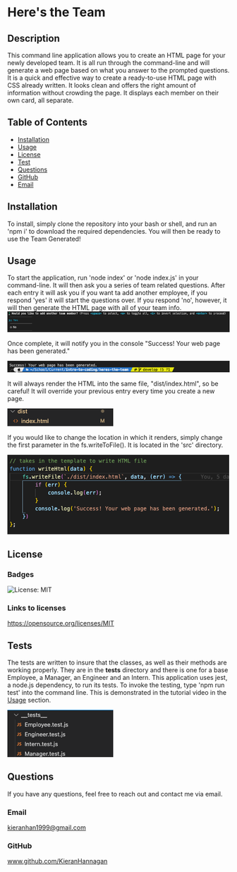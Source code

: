 # Here's the Team
          
  ## Description
  This command line application allows you to create an HTML page for your newly developed team. It is all run through the command-line and will generate a web page based on what you answer to the prompted questions. It is a quick and effective way to create a ready-to-use HTML page with CSS already written. It looks clean and offers the right amount of information without crowding the page. It displays each member on their own card, all separate.
  
  ## Table of Contents
  * [Installation](#installation)
  * [Usage](#usage)
  * [License](#license)
  * [Test](#tests)
  * [Questions](#questions)
  * [GitHub](#github)
  * [Email](#email)
  
  ## Installation 
  To install, simply clone the repository into your bash or shell, and run an 'npm i' to download the required dependencies. You will then be ready to use the Team Generated!
  
  ## Usage 
  To start the application, run 'node index' or 'node index.js' in your command-line. It will then ask you a series of team related questions. After each entry it will ask you if you want ta add another employee, if you respond 'yes' it will start the questions over. If you respond 'no', however, it will then generate the HTML page with all of your team info. 
  ![yes/no](./assets/images/yes_or_no.png)
  
  Once complete, it will notify you in the console "Success! Your web page has been generated."

  ![Success](./assets/images/success.png)


  It will always render the HTML into the same file, "dist/index.html", so be careful! It will override your previous entry every time you create a new page.

  ![tests](./assets/images/dist_html.png)


  If you would like to change the location in which it renders, simply change the first parameter in the fs.writeToFile(). It is located in the 'src' directory.

  ![write2file](./assets/images/write2file.png)


  ## License
  ### Badges
  ![License: MIT](https://img.shields.io/badge/License-MIT-yellow.svg)
  ### Links to licenses
  https://opensource.org/licenses/MIT

  ## Tests 
  The tests are written to insure that the classes, as well as their methods are working properly. They are in the __tests__ directory and there is one for a base Employee, a Manager, an Engineer and an Intern. This application uses jest, a node.js dependency, to run its tests. To invoke the testing, type 'npm run test' into the command line. This is demonstrated in the tutorial video in the  [Usage](#usage) section.

  ![tests](./assets/images/tests.png)
  ## Questions
  If you have any questions, feel free to reach out and contact me via email.
  ### Email
  kieranhan1999@gmail.com
  ### GitHub
  www.github.com/KieranHannagan
  

  